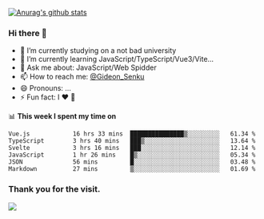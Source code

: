 [![Anurag's github stats](https://github-readme-stats.vercel.app/api?username=gideonsenku)](https://github.com/anuraghazra/github-readme-stats)
### Hi there 👋
- 🔭 I’m currently studying on a not bad university 
- 🌱 I’m currently learning JavaScript/TypeScript/Vue3/Vite...
- 💬 Ask me about: JavaScript/Web Spidder 
- 📫 How to reach me: [@Gideon_Senku](https://t.me/Gideon_Senku)
- 😄 Pronouns: ...
- ⚡ Fun fact: I ❤️ 🎵

📊 **This week I spent my time on**
<!--START_SECTION:waka-->

```text
Vue.js            16 hrs 33 mins  ███████████████▒░░░░░░░░░   61.34 %
TypeScript        3 hrs 40 mins   ███▒░░░░░░░░░░░░░░░░░░░░░   13.64 %
Svelte            3 hrs 16 mins   ███░░░░░░░░░░░░░░░░░░░░░░   12.14 %
JavaScript        1 hr 26 mins    █▒░░░░░░░░░░░░░░░░░░░░░░░   05.34 %
JSON              56 mins         █░░░░░░░░░░░░░░░░░░░░░░░░   03.48 %
Markdown          27 mins         ▒░░░░░░░░░░░░░░░░░░░░░░░░   01.69 %
```

<!--END_SECTION:waka-->


### Thank you for the visit.
![](http://profile-counter.glitch.me/gideonsenku/count.svg)
<!--
**GideonSenku/GideonSenku** is a ✨ _special_ ✨ repository because its `README.md` (this file) appears on your GitHub profile.

Here are some ideas to get you started:

- 🔭 I’m currently working on ...
- 🌱 I’m currently learning ...
- 👯 I’m looking to collaborate on ...
- 🤔 I’m looking for help with ...
- 💬 Ask me about ...
- 📫 How to reach me: ...
- 😄 Pronouns: ...
- ⚡ Fun fact: ...
-->
